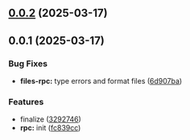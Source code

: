 

## [0.0.2](https://github.com/atls/services/compare/@atls/files-rpc-client-module@0.0.1...@atls/files-rpc-client-module@0.0.2) (2025-03-17)






## 0.0.1 (2025-03-17)


### Bug Fixes


* **files-rpc:** type errors and format files ([6d907ba](https://github.com/atls/services/commit/6d907ba87b02fb0fbf08fe04ed0b903ee744038e))

### Features


* finalize ([3292746](https://github.com/atls/services/commit/32927464bf761fdc1f7cbc61b106def6fc18a542))
* **rpc:** init ([fc839cc](https://github.com/atls/services/commit/fc839cc7635215d76153efb53ba747936cffbd4f))


